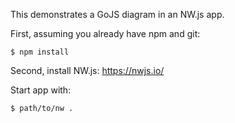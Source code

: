This demonstrates a GoJS diagram in an NW.js app.

First, assuming you already have npm and git:
```
$ npm install
```
Second, install NW.js: https://nwjs.io/

Start app with:
```
$ path/to/nw .
```
